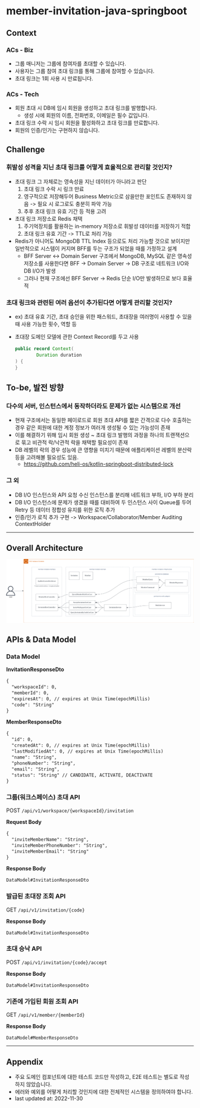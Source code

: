 # member-invitation-java-springboot

## Context

### ACs - Biz

- 그룹 매니저는 그룹에 참여자를 초대할 수 있습니다.
- 사용자는 그룹 참여 초대 링크를 통해 그룹에 참여할 수 있습니다.
- 초대 링크는 1회 사용 시 만료됩니다.

### ACs - Tech

- 회원 초대 시 DB에 임시 회원을 생성하고 초대 링크를 발행합니다.
    - 생성 시에 회원의 이름, 전화번호, 이메일은 필수 값입니다.
- 초대 링크 수락 시 임시 회원을 활성화하고 초대 링크를 만료합니다.
- 회원의 인증/인가는 구현하지 않습니다.

## Challenge

### 휘발성 성격을 지닌 초대 링크를 어떻게 효율적으로 관리할 것인지?

- 초대 링크 그 자체로는 영속성을 지닌 데이터가 아니라고 판단
    1. 초대 링크 수락 시 링크 만료
    2. 영구적으로 저장해두어 Business Metric으로 삼을만한 포인트도 존재하지 않음 -> 필요 시 로그로도 충분히 파악 가능
    3. 추후 초대 링크 유효 기간 등 적용 고려
- 초대 링크 저장소로 Redis 채택
    1. 주기억장치를 활용하는 in-memory 저장소로 휘발성 데이터를 저장하기 적합
    2. 초대 링크 유효 기간 -> TTL로 처리 가능
- Redis가 아니어도 MongoDB TTL Index 등으로도 처리 가능할 것으로 보이지만 일반적으로 시스템이 커지며 BFF를 두는 구조가 되었을 때를 가정하고 설계
    - BFF Server <-> Domain Server 구조에서 MongoDB, MySQL 같은 영속성 저장소를 사용한다면 BFF -> Domain Server -> DB 구조로 네트워크 I/O와 DB
      I/O가 발생
    - 그러나 현재 구조에선 BFF Server -> Redis 단순 I/O만 발생하므로 보다 효율적

### 초대 링크와 관련된 여러 옵션이 추가된다면 어떻게 관리할 것인지?

- ex) 초대 유효 기간, 초대 승인을 위한 패스워드, 초대장을 여러명이 사용할 수 있을 때 사용 가능한 횟수, 역할 등
- 초대장 도메인 모델에 관한 Context Record를 두고 사용

  ```java
  public record Context(
          Duration duration
  ) {
  }
  ```

## To-be, 발전 방향

### 다수의 서버, 인스턴스에서 동작하더라도 문제가 없는 시스템으로 개선

- 현재 구조에서는 동일한 페이로드로 회원 초대 API를 짧은 간격으로 다수 호출하는 경우 같은 회원에 대한 계정 정보가 여러개 생성될 수 있는 가능성이 존재
- 이를 해결하기 위해 임시 회원 생성 ~ 초대 링크 발행의 과정을 하나의 트랜잭션으로 묶고 비관적 락/낙관적 락을 채택할 필요성이 존재
- DB 레벨의 락의 경우 성능에 큰 영향을 미치기 때문에 애플리케이션 레벨의 분산락 등을 고려해볼 필요성도 있음.
    - https://github.com/heli-os/kotlin-springboot-distributed-lock

### 그 외

- DB I/O 인스턴스와 API 요청 수신 인스턴스를 분리해 네트워크 부하, I/O 부하 분리
- DB I/O 인스턴스에 문제가 생겼을 때를 대비하여 두 인스턴스 사이 Queue를 두어 Retry 등 데이터 정합성 유지를 위한 로직 추가
- 인증/인가 로직 추가 구현 -> Workspace/Collaborator/Member Auditing ContextHolder

---

## Overall Architecture

![overall-architecture](./docs/overall-architecture.png)

## APIs & Data Model

### Data Model

**InvitationResponseDto**

```
{
  "workspaceId": 0,
  "memberId": 0,
  "expiresAt": 0, // expires at Unix Time(epochMillis)
  "code": "String"
}
```

**MemberResponseDto**

```
{
  "id": 0,
  "createdAt": 0, // expires at Unix Time(epochMillis)
  "lastModifiedAt": 0, // expires at Unix Time(epochMillis)
  "name": "String",
  "phoneNumber": "String",
  "email": "String",
  "status": "String" // CANDIDATE, ACTIVATE, DEACTIVATE
}
```

### 그룹(워크스페이스) 초대 API

POST `/api/v1/workspace/{workspaceId}/invitation`

**Request Body**

```
{
  "inviteMemberName": "String",
  "inviteMemberPhoneNumber": "String",
  "inviteMemberEmail": "String"
}
```

**Response Body**

```
DataModel#InvitationResponseDto
```

### 발급된 초대장 조회 API

GET `/api/v1/invitation/{code}`

**Response Body**

```
DataModel#InvitationResponseDto
```

### 초대 승낙 API

POST `/api/v1/invitation/{code}/accept`

**Response Body**

```
DataModel#InvitationResponseDto
```

### 기존에 가입된 회원 조회 API

GET `/api/v1/member/{memberId}`

**Response Body**

```
DataModel#MemberResponseDto
```

---

## Appendix

- 주요 도메인 컴포넌트에 대한 테스트 코드만 작성하고, E2E 테스트는 별도로 작성하지 않았습니다.
- 에러와 예외를 어떻게 처리할 것인지에 대한 전체적인 시스템을 정의하여야 합니다.
- last updated at: 2022-11-30

